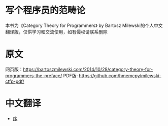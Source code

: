 # 写个程序员的范畴论
本书为《Category Theory for Programmers》 by Bartosz Milewski的个人中文翻译版，仅供学习和交流使用，如有侵权请联系删除
# 原文
网页版：https://bartoszmilewski.com/2014/10/28/category-theory-for-programmers-the-preface/
PDF版: https://github.com/hmemcpy/milewski-ctfp-pdf/
# 中文翻译
- [序](book/00-序.md)
